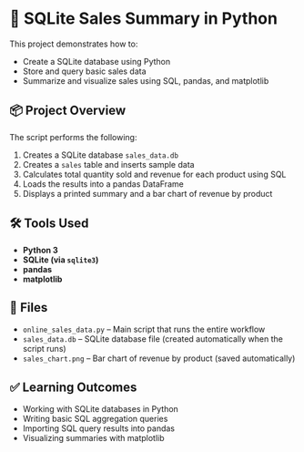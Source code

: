 # 🧾 SQLite Sales Summary in Python

This project demonstrates how to:

- Create a SQLite database using Python
- Store and query basic sales data
- Summarize and visualize sales using SQL, pandas, and matplotlib

## 📦 Project Overview

The script performs the following:

1. Creates a SQLite database `sales_data.db`
2. Creates a `sales` table and inserts sample data
3. Calculates total quantity sold and revenue for each product using SQL
4. Loads the results into a pandas DataFrame
5. Displays a printed summary and a bar chart of revenue by product

## 🛠️ Tools Used

- **Python 3**
- **SQLite (via `sqlite3`)**
- **pandas**
- **matplotlib**

## 📂 Files

- `online_sales_data.py` – Main script that runs the entire workflow
- `sales_data.db` – SQLite database file (created automatically when the script runs)
- `sales_chart.png` – Bar chart of revenue by product (saved automatically)

## ✅ Learning Outcomes

- Working with SQLite databases in Python
- Writing basic SQL aggregation queries
- Importing SQL query results into pandas
- Visualizing summaries with matplotlib
